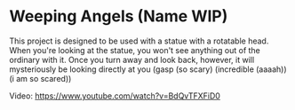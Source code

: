 # Weeping Angels (Name WIP)

This project is designed to be used with a statue with a rotatable head. When you're looking at the statue, you won't see anything out of the ordinary with it. Once you turn away and look back, however, it will mysteriously be looking directly at you (gasp (so scary) (incredible (aaaah)) (i am so scared))

Video: https://www.youtube.com/watch?v=BdQvTFXFiD0
